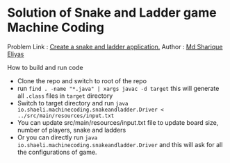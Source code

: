 # Solution of Snake and Ladder game Machine Coding
Problem Link : [Create a snake and ladder application.](https://workat.tech/machine-coding/editorial/how-to-design-snake-and-ladder-machine-coding-ehskk9c40x2w)
Author : [Md Sharique Eliyas](https://github.com/mdshariqueeliyas)

How to build and run code
 - Clone the repo and switch to root of the repo
 - run ```find . -name "*.java" | xargs javac -d target``` this will generate all `.class` files in `target` directory
 - Switch to target directory and run ```java io.shaeli.machinecoding.snakeandladder.Driver < ../src/main/resources/input.txt```
 - You can update src/main/resources/input.txt file to update board size, number of players, snake and ladders
 - Or you can directly run ```java io.shaeli.machinecoding.snakeandladder.Driver``` and this will ask for all the configurations of game.
 